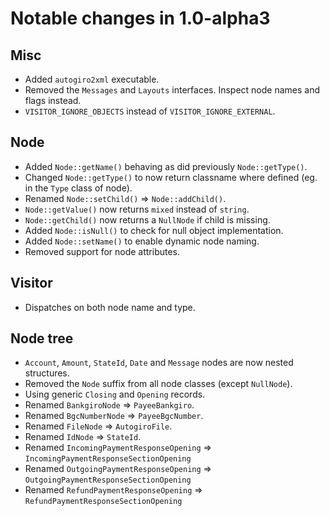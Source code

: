 # Notable changes in 1.0-alpha3

## Misc

* Added `autogiro2xml` executable.
* Removed the `Messages` and `Layouts` interfaces. Inspect node names and flags instead.
* `VISITOR_IGNORE_OBJECTS` instead of `VISITOR_IGNORE_EXTERNAL`.

## Node

* Added `Node::getName()` behaving as did previously `Node::getType()`.
* Changed `Node::getType()` to now return classname where defined (eg. in the
  `Type` class of node).
* Renamed `Node::setChild()` => `Node::addChild()`.
* `Node::getValue()` now returns `mixed` instead of `string`.
* `Node::getChild()` now returns a `NullNode` if child is missing.
* Added `Node::isNull()` to check for null object implementation.
* Added `Node::setName()` to enable dynamic node naming.
* Removed support for node attributes.

## Visitor

* Dispatches on both node name and type.

## Node tree

* `Account`, `Amount`, `StateId`, `Date` and `Message` nodes are now nested structures.
* Removed the `Node` suffix from all node classes (except `NullNode`).
* Using generic `Closing` and `Opening` records.
* Renamed `BankgiroNode` => `PayeeBankgiro`.
* Renamed `BgcNumberNode` => `PayeeBgcNumber`.
* Renamed `FileNode` => `AutogiroFile`.
* Renamed `IdNode` => `StateId`.
* Renamed `IncomingPaymentResponseOpening` => `IncomingPaymentResponseSectionOpening`
* Renamed `OutgoingPaymentResponseOpening` => `OutgoingPaymentResponseSectionOpening`
* Renamed `RefundPaymentResponseOpening` => `RefundPaymentResponseSectionOpening`
